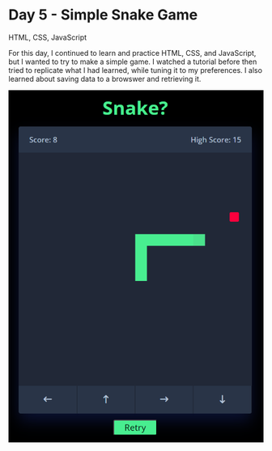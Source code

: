 # Day 5 - Simple Snake Game

HTML, CSS, JavaScript

For this day, I continued to learn and practice HTML, CSS, and JavaScript, but I wanted to try to make a simple game. I watched a tutorial before then tried to replicate what I had learned, while tuning it to my preferences. I also learned about saving data to a browswer and retrieving it. 

![](readme_preview.png)